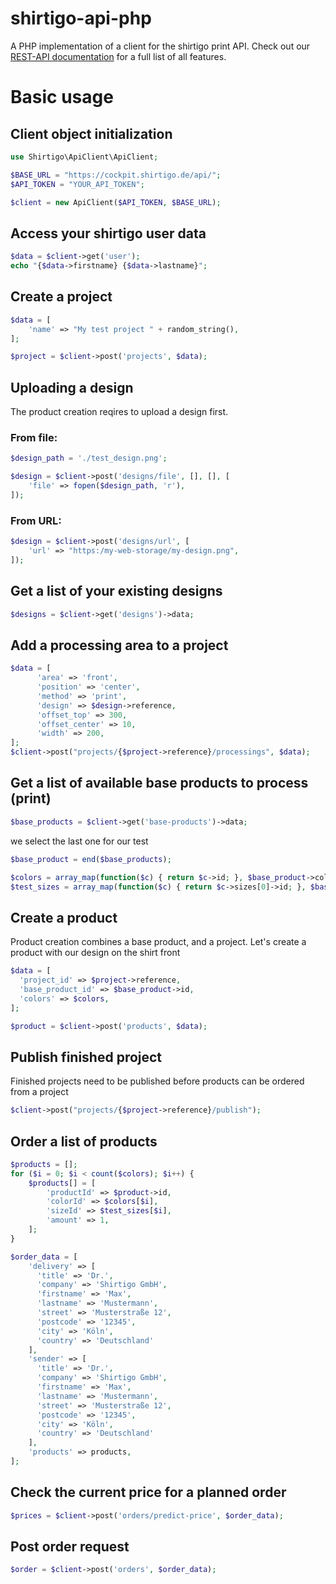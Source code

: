 # shirtigo-api-php
A PHP implementation of a client for the shirtigo print API.
Check out our [REST-API documentation](https://cockpit.shirtigo.de/docs/rest-api/) for a full list of all features.

# Basic usage
## Client object initialization
```php
use Shirtigo\ApiClient\ApiClient;

$BASE_URL = "https://cockpit.shirtigo.de/api/";
$API_TOKEN = "YOUR_API_TOKEN";

$client = new ApiClient($API_TOKEN, $BASE_URL);
```
## Access your shirtigo user data
```php
$data = $client->get('user');
echo "{$data->firstname} {$data->lastname}";
```

## Create a project
```php
$data = [
    'name' => "My test project " + random_string(),
];

$project = $client->post('projects', $data);
```

## Uploading a design
 The product creation reqires to upload a design first.
### From file:
```php
$design_path = './test_design.png';

$design = $client->post('designs/file', [], [], [
    'file' => fopen($design_path, 'r'),
]);
```
### From URL:
```php
$design = $client->post('designs/url', [
    'url' => "https:/my-web-storage/my-design.png",
]);
```

## Get a list of your existing designs
```php
$designs = $client->get('designs')->data;
```

## Add a processing area to a project
```php
$data = [
      'area' => 'front',
      'position' => 'center',
      'method' => 'print',
      'design' => $design->reference,
      'offset_top' => 300,
      'offset_center' => 10,
      'width' => 200,
];
$client->post("projects/{$project->reference}/processings", $data);
```

## Get a list of available base products to process (print)
```php
$base_products = $client->get('base-products')->data;
```

we select the last one for our test
```php
$base_product = end($base_products);

$colors = array_map(function($c) { return $c->id; }, $base_product->colors->data);
$test_sizes = array_map(function($c) { return $c->sizes[0]->id; }, $base_product->colors->data);
```

## Create a product
Product creation combines a base product, and a project.
Let's create a product with our design on the shirt front
```php
$data = [
  'project_id' => $project->reference,
  'base_product_id' => $base_product->id,
  'colors' => $colors,
];

$product = $client->post('products', $data);
```

## Publish finished project
 Finished projects need to be published before products can be ordered from a project
```php
$client->post("projects/{$project->reference}/publish");
```

## Order a list of products
```php
$products = [];
for ($i = 0; $i < count($colors); $i++) {
    $products[] = [
        'productId' => $product->id,
        'colorId' => $colors[$i],
        'sizeId' => $test_sizes[$i],
        'amount' => 1,
    ];
}

$order_data = [
    'delivery' => [
      'title' => 'Dr.',
      'company' => 'Shirtigo GmbH',
      'firstname' => 'Max',
      'lastname' => 'Mustermann',
      'street' => 'Musterstraße 12',
      'postcode' => '12345',
      'city' => 'Köln',
      'country' => 'Deutschland'
    ],
    'sender' => [
      'title' => 'Dr.',
      'company' => 'Shirtigo GmbH',
      'firstname' => 'Max',
      'lastname' => 'Mustermann',
      'street' => 'Musterstraße 12',
      'postcode' => '12345',
      'city' => 'Köln',
      'country' => 'Deutschland'
    ],
    'products' => products,
];
```
## Check the current price for a planned order
```php
$prices = $client->post('orders/predict-price', $order_data);
```
## Post order request
```php
$order = $client->post('orders', $order_data);
```
